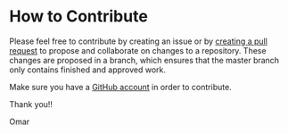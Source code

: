 # How to Contribute

Please feel free to contribute by creating an issue or by [creating a pull request](https://help.github.com/en/github/collaborating-with-issues-and-pull-requests/creating-a-pull-request) to propose and collaborate on changes to a repository. These changes are proposed in a branch, which ensures that the master branch only contains finished and approved work.

Make sure you have a [GitHub account](https://github.com/join) in order to contribute.

Thank you!!

  Omar
